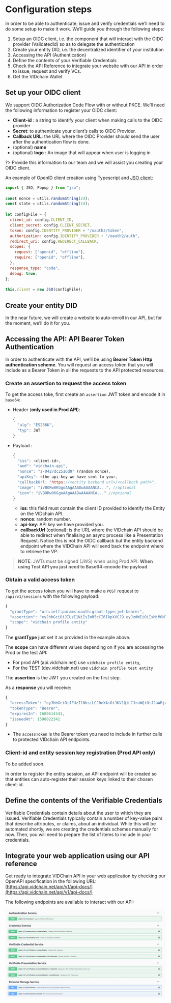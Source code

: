 # Configuration steps

In order to be able to authenticate, issue and verify credentials we’ll need to do some setup to make it work. We’ll guide you through the following steps:

1. Setup an OIDC client, i.e. the component that will interact with the OIDC provider (ValidatedId) so as to delegate the authentication
2. Create your entity DID, i.e. the decentralized identifier of your institution
3. Accessing the API (Authentication)
4. Define the contents of your Verifiable Credentials
5. Check the API Reference to integrate your website with our API in order to issue, request and verify VCs.
6. Get the VIDchain Wallet



## Set up your OIDC client 

We support OIDC Authorization Code Flow with or without PKCE. We’ll need the following information to register your OIDC client:

*   **Client-id** : a string to identify your client when making calls to the OIDC provider
*   **Secret**: to authenticate your client’s calls to OIDC Provider.
*   **Callback URL**: the URL where the OIDC Provider should send the user after the authentication flow is done.
*   (optional) **name**
*   (optional) **logo** : An image that will appear when user is logging in 

?> Provide this information to our team and we will assist you creating your OIDC client.

An example of OpenID client creation using Typescript and [JSO client](https://www.npmjs.com/package/jso):


``` javascript
import { JSO, Popup } from "jso";

const nonce = utils.randomString(24);
const state = utils.randomString(24);

let configFile = {
  client_id: config.CLIENT_ID,
  client_secret: config.CLIENT_SECRET,
  token: config.IDENTITY_PROVIDER + "/oauth2/token",
  authorization: config.IDENTITY_PROVIDER + "/oauth2/auth",
  redirect_uri: config.REDIRECT_CALLBACK,
  scopes: {
    request: ["openid", "offline"],
    require: ["openid", "offline"],
  },
  response_type: "code",
  debug: true,
};

this.client = new JSO(configFile);
```

## Create your entity DID

In the near future, we will create a website to auto-enroll in our API, but for the moment, we’ll do it for you. 

## Accessing the API: API Bearer Token Authentication

In order to authenticate with the API, we’ll be using **Bearer Token Http authentication scheme**. You will request an access token that you will include as a Bearer Token in all the requests to the API protected resources.

### Create an assertion to request the access token
To get the access toke, first create an `assertion` JWT token and encode it in `base64`:

* Header (**only used in Prod API**):
  ``` javascript
  {
    "alg": "ES256K",
    "typ": JWT
  }
  ```

* Payload :
  ``` javascript
  {
    "iss": <client-id>,
    "aud": "vidchain-api",
    "nonce": "z-0427dc2516d0" (random nonce),
    "apiKey": <the api-key we have sent to you>,
    "callbackUrl: "https://<entity backend url>/<callback path>",
    "image": "iVBORw0KGgoAAgAAADwAAAANCA...", //optional
    "icon": "iVBORw0KGgoAAgAAADwAAAANCA..." //optional
  }
  ```

  * **iss**: this field must contain the client ID provided to identify the Entity on the VIDchain API.
  * **nonce**: random number.
  * **api-key**: API key we have provided you.
  * **callbackUrl** (optional): is the URL where the VIDchain API should be able to redirect when finalising an async process like a Presentation Request. Notice this is not the OIDC callback but the entity backend endpoint where the VIDChain API will send back the endpoint where to retrieve the VP.

> **NOTE**: JWTs must be signed (JWS) when using Prod API. **When using Test API you just need to Base64-encode the payload**.

### Obtain a valid access token
To get the access token you will have to make a `POST` request to `/api/v1/sessions` with the following payload:

``` javascript
{
  "grantType": "urn:ietf:params:oauth:grant-type:jwt-bearer",
  "assertion": "eyJhbGciOiJIUzI1NiIsInR5cCI6IkpXVCJ9.eyJzdWIiOiIxMjM0NTY3ODkwIiwibmFtZSI6IkpvaG4gRG9lIiwiaWF0IjoxNTE2MjM5MDIyfQ.SflKxwRJSMeKKF2QT4fwpMeJf36POk6yJV_adQssw5c",
  "scope": "vidchain profile entity"
}
```

The **grantType** just set it as provided in the example above.

The **scope** can have different values depending on if you are accessing the Prod or the test API:

*   For prod API (api.vidchain.net) use `vidchain profile entity`,
*   For the TEST (dev.vidchain.net) use `vidchain profile test entity`

The **assertion** is the JWT you created on the first step.

As a **response** you will receive:

``` javascript
{
  "accessToken": "eyJhbGciOiJFUzI1NksiLCJ0eXAiOiJKV1QiLCJraWQiOiJ2aWRjaGFpbi1hcGkifQ.eyJzdWIiOiJFTlRJVFktTkFNRSIsImRpZCI6ImRpZDp2aWQ6MHg3OTc0ZGU2NTY4OEFiNTU0QWZENDk1NWMxMkYzQzk0MjdmM0E4QzFBIiwibm9uY2UiOiJ6LTA0MjdkYzI1MTZkMCIsImlhdCI6MTU5ODAyMjM0MSwiZXhwIjoxNjAwNjE0MzQxLCJhdWQiOiJ2aWRjaGFpbi1hcGkifQ.CbsJxbeMmZj8lS8k_-QH4zPLjvYcWjDDpZ7vrOGFq2R30ZSH4bCoZBz2Ra4LXYMkYjH_jPBikso667baudsI9w",
  "tokenType": "Bearer",
  "expiresIn": 1600614341,
  "issuedAt": 1598022341
}
```
* The `accessToken` is the Bearer token you need to include in further calls to protected VIDchain API endpoints.

### Client-id and entity session key registration (Prod API only)

To be added soon.

In order to register the entity session, an API endpoint will be created so that entities can auto-register their session keys linked to their chosen client-id.


## Define the contents of the Verifiable Credentials

Verifiable Credentials contain details about the user to which they are issued. Verifiable Credentials typically contain a number of key-value pairs that describe attributes, or claims, about an individual. While this will be automated shortly, we are creating the credentials schemes manually for now. Then, you will need to prepare the list of items to include in your credentials.


## Integrate your web application using our API reference

Get ready to integrate VIDChain API in your web application by checking our OpenAPI specification in the following URL: [https://api.vidchain.net/api/v1/api-docs/](https://api.vidchain.net/api/v1/api-docs/)

The following endpoints are available to interact with our API:

![openapi-services](_media/openapi-services.jpg)

